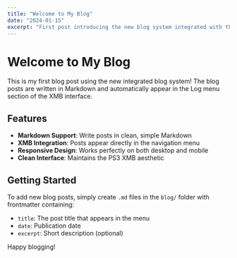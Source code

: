 ```yaml
---
title: "Welcome to My Blog"
date: "2024-01-15"
excerpt: "First post introducing the new blog system integrated with the XMB interface."
---
```


# Welcome to My Blog

This is my first blog post using the new integrated blog system! The blog posts are written in Markdown and automatically appear in the Log menu section of the XMB interface.

## Features

- **Markdown Support**: Write posts in clean, simple Markdown
- **XMB Integration**: Posts appear directly in the navigation menu
- **Responsive Design**: Works perfectly on both desktop and mobile
- **Clean Interface**: Maintains the PS3 XMB aesthetic

## Getting Started

To add new blog posts, simply create `.md` files in the `blog/` folder with frontmatter containing:

- `title`: The post title that appears in the menu
- `date`: Publication date
- `excerpt`: Short description (optional)

Happy blogging!
